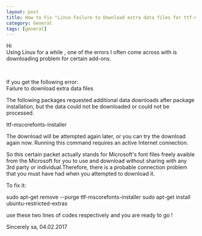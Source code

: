 ```yaml
---
layout: post
title: How to Fix "Linux Failure to Download extra data files for ttf-mscorefonts-installer" error
category: General
tags: [general]
---
```

<p>Hi <br>
Using Linux for a while , one of the errors I often come across with is downloading problem for certain add-ons.
</p>

<br>

<p> If you get the following error: <br>
Failure to download extra data files

The following packages requested additional data downloads after package installation, but the data could not be downloaded or could not be processed.

ttf-mscorefonts-installer

The download will be attempted again later, or you can try the download again now. Running this command requires an active Internet connection. <p>

<p>So this certain  packet  actually stands for Microsoft's font files freely avaible from the Microsoft for you to use and download
without sharing with any 3rd party or individual.Therefore, there is a probable connection problem that you must have had when you attempted to download it.</p>

<p>To fix it: <br>

sudo apt-get remove --purge ttf-mscorefonts-installer
sudo apt-get install ubuntu-restricted-extras

use these two lines of codes respectively and you are ready to go ! <p>

<p>Sincerely sa, 04.02.2017</p>


